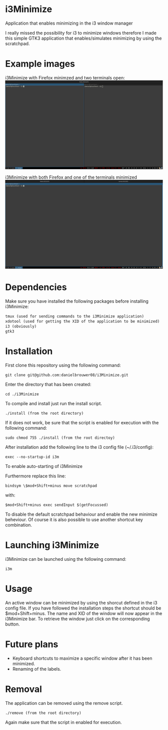 # i3Minimize
Application that enables minimizing in the i3 window manager

I really missed the possibility for i3 to minimize windows therefore I made this simple GTK3 application that enables/simulates minimizing by using the scratchpad.

# Example images
i3Minimize with Firefox minimzed and two terminals open:
![alt tag](https://github.com/danielbrouwer08/i3Minimize/raw/master/images/i3minimize_example1.png)

i3Minimize with both Firefox and one of the terminals minimized
![alt tag](https://github.com/danielbrouwer08/i3Minimize/raw/master/images/i3minimize_example2.png)

# Dependencies
Make sure you have installed the following packages before installing i3Minimize:
	
	tmux (used for sending commands to the i3Minimize application)
	xdotool (used for getting the XID of the application to be minimized)
	i3 (obviously)
	gtk3

# Installation
First clone this repository using the following command:

	git clone git@github.com:danielbrouwer08/i3Minimize.git

Enter the directory that has been created:
	
	cd ./i3Minimize

To compile and install just run the install script.

	./install (from the root directory)

If it does not work, be sure that the script is enabled for execution with the following command:

	sudo chmod 755 ./install (from the root directoy)

After installation add the following line to the i3 config file (~/.i3/config):

	exec --no-startup-id i3m

To enable auto-starting of i3Minimize

Furthermore replace this line:
	
	bindsym \$mod+Shift+minus move scratchpad

with:
	
	$mod+Shift+minus exec sendInput $(getFocussed)

To disable the default scratchpad behaviour and enable the new minimize beheviour. Of course it is also possible to use another shortcut key combination.

# Launching i3Minimize
i3Minimize can be launched using the following command:

	i3m

# Usage
An active window can be minimized by using the shorcut defined in the i3 config file. If you have followed the installation steps the shortcut should be $mod+Shift+minus. The name and XID of the window will now appear in the i3Minimize bar. To retrieve the window just click on the corresponding button.

# Future plans
* Keyboard shortcuts to maximize a specific window after it has been minimized.
* Renaming of the labels.

# Removal
The application can be removed using the remove script.

	./remove (from the root directory)

Again make sure that the script in enabled for execution.
